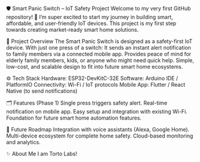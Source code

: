  🛡️ Smart Panic Switch – IoT Safety Project
Welcome to my very first GitHub repository! 🚀
I’m super excited to start my journey in building smart, affordable, and user-friendly IoT devices. This project is my first step towards creating market-ready smart home solutions.


 📌 Project Overview
The Smart Panic Switch is designed as a safety-first IoT device. With just one press of a switch:
It sends an instant alert notification to family members via a connected mobile app.
Provides peace of mind for elderly family members, kids, or anyone who might need quick help.
Simple, low-cost, and scalable design to fit into future smart home ecosystems.


 ⚙️ Tech Stack
Hardware: ESP32-DevKitC-32E
Software: Arduino IDE / PlatformIO
Connectivity: Wi-Fi / IoT protocols
Mobile App: Flutter / React Native (to send notifications)


 🗂️ Features (Phase 1)
Single press triggers safety alert.
Real-time notification on mobile app.
Easy setup and integration with existing Wi-Fi.
Foundation for future smart home automation features.


 🌱 Future Roadmap
Integration with voice assistants (Alexa, Google Home).
Multi-device ecosystem for complete home safety.
Cloud-based monitoring and analytics.


 ✨ About Me
I am Torto Labs!

